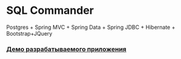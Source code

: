 SQL Commander 
===============================

Postgres + Spring MVC + Spring Data + Spring JDBC + Hibernate + Bootstrap+JQuery

### <a href="http://sql-cmd.herokuapp.com" target=_blank>Демо разрабатываемого приложения</a>
